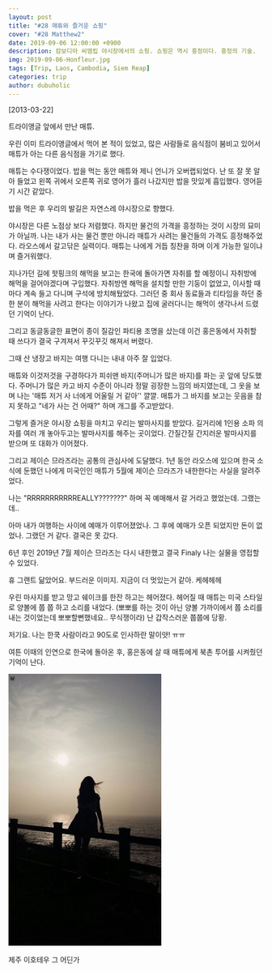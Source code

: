 ```yaml
---
layout: post
title: "#28 매튜와 즐거운 쇼핑"
cover: "#28 Matthew2"
date: 2019-09-06 12:00:00 +0900
description: 캄보디아 씨엠립 야시장에서의 쇼핑. 쇼핑은 역시 흥정이다. 흥정의 기술.
img: 2019-09-06-Honfleur.jpg 
tags: [Trip, Laos, Cambodia, Siem Reap]
categories: trip
author: dubuholic 
---
```



[2013-03-22] 

트라이앵글 앞에서 만난 매튜.    

우린 이미 트라이앵글에서 먹어 본 적이 있었고, 많은 사람들로 음식점이 붐비고 있어서 매튜가 아는 다른 음식점을 가기로 했다.    

매튜는 수다쟁이었다. 밥을 먹는 동안 매튜와 제니 언니가 오버랩되었다. 
난 또 잘 못 알아 들었고 왼쪽 귀에서 오른쪽 귀로 영어가 흘러 나갔지만 밥을 맛있게 흡입했다. 영어듣기 시간 같았다.     

밥을 먹은 후 우리의 발길은 자연스레 야시장으로 향했다.       

야시장은 다른 노점상 보다 저렴했다. 하지만 물건의 가격을 흥정하는 것이 시장의 묘미가 아닐까. 
나는 내가 사는 물건 뿐만 아니라 매튜가 사려는 물건들의 가격도 흥정해주었다. 라오스에서 갈고닦은 실력이다. 
매튜는 나에게 거듭 칭찬을 하며 이게 가능한 일이냐며 즐거워했다.   

지나가던 길에 핫핑크의 해먹을 보고는 한국에 돌아가면 자취를 할 예정이니 자취방에 해먹을 걸어야겠다며 구입했다. 
자취방엔 해먹을 설치할 만한 기둥이 없었고, 이사할 때 마다 계속 들고 다니며 구석에 방치해뒀었다. 그러던 중 
회사 동료들과 티타임을 하던 중 한 분이 해먹을 사려고 한다는 이야기가 나왔고 집에 굴러다니는 해먹이 생각나서 드렸던 기억이 난다.     

그리고 동글동글한 표면이 종이 질감인 파티용 조명을 샀는데 이건 홍은동에서 자취할 때 쓰다가 결국 구겨져서 꾸깃꾸깃 해져서 버렸다.    

그때 산 냉장고 바지는 여행 다니는 내내 아주 잘 입었다.    

매튜와 이것저것을 구경하다가 피쉬맨 바지(주머니가 많은 바지)를 파는 곳 앞에 당도했다. 
주머니가 많은 카고 바지 수준이 아니라 정말 굉장한 느낌의 바지였는데, 
그 옷을 보며 나는 '매튜 저거 사 너에게 어울릴 거 같아'' 꺌꺌. 
매튜가 그 바지를 보고는 웃음을 참지 못하고 "네가 사는 건 어때?" 하며 개그를 주고받았다.      

그렇게 즐거운 야시장 쇼핑을 마치고 우리는 발마사지를 받았다. 
길거리에 1인용 소파 의자를 여러 개 놓아두고는 발마사지를 해주는 곳이었다. 간질간질 간지러운 발마사지를 받으며 또 대화가 이어졌다.       

그리고 제이슨 므라즈라는 공통의 관심사에 도달했다. 
1년 동안 라오스에 있으며 한국 소식에 둔했던 나에게 미국인인 매튜가 5월에 제이슨 므라즈가 내한한다는 사실을 알려주었다.     

나는 "RRRRRRRRRRREALLY???????" 하며 꼭 예매해서 갈 거라고 했었는데. 그랬는데..   

아마 내가 여행하는 사이에 예매가 이루어졌었나. 그 후에 예매가 오픈 되었지만 돈이 없었나. 그랬던 거 같다. 결국은 못 갔다.    

6년 후인 2019년 7월 제이슨 므라즈는 다시 내한했고 결국 Finaly 나는 실물을 영접할 수 있었다.   

휴 그랜트 닮았어요. 부드러운 이미지. 지금이 더 멋있는거 같아. 케헤헤헤    

우린 마사지를 받고 망고 쉐이크를 한잔 하고는 헤어졌다. 헤어질 때 매튜는 미국 스타일로 양볼에 쭙 쭙 하고 소리를 내었다. 
(뽀뽀를 하는 것이 아닌 양볼 가까이에서 쭙 소리를 내는 것이었는데 뽀뽀할뻔했네요.. 무식쟁이라) 난 갑작스러운 쭙쭙에 당황.     

저기요. 나는 한쿡 사람이라고 90도로 인사하란 말이얏! ㅠㅠ    

여튼 이때의 인연으로 한국에 돌아온 후, 홍은동에 살 때 매튜에게 북촌 투어를 시켜줬던 기억이 난다.    

<div class="page-last-image">
        <img src="/assets/img/2019-09-06-Jeju.jpg" alt="제주 이호테우 그 어딘가" style="width: 60%; height: auto;">   
        <p>제주 이호테우 그 어딘가</p>
</div>
